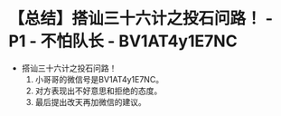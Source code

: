 # 【总结】搭讪三十六计之投石问路！ - P1 - 不怕队长 - BV1AT4y1E7NC

-   搭讪三十六计之投石问路！
    1.  小哥哥的微信号是BV1AT4y1E7NC。
    2.  对方表现出不好意思和拒绝的态度。
    3.  最后提出改天再加微信的建议。